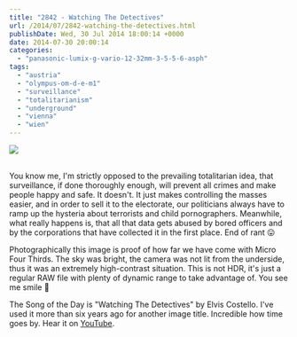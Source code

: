 ```yaml
---
title: "2842 - Watching The Detectives"
url: /2014/07/2842-watching-the-detectives.html
publishDate: Wed, 30 Jul 2014 18:00:14 +0000
date: 2014-07-30 20:00:14
categories: 
  - "panasonic-lumix-g-vario-12-32mm-3-5-5-6-asph"
tags: 
  - "austria"
  - "olympus-om-d-e-m1"
  - "surveillance"
  - "totalitarianism"
  - "underground"
  - "vienna"
  - "wien"
---
```

<div class="container">
<div class="center"><a target="_blank" href="https://d25zfm9zpd7gm5.cloudfront.net/1200x1200/2014/20140714_193302_lr.jpg"><img src="https://d25zfm9zpd7gm5.cloudfront.net/0600x0600/2014/20140714_193302_lr.jpg" /></a></div>
</div>
<br />

You know me, I'm strictly opposed to the prevailing totalitarian idea, that surveillance, if done thoroughly enough, will prevent all crimes and make people happy and safe. It doesn't. It just makes controlling the masses easier, and in order to sell it to the electorate, our politicians always have to ramp up the hysteria about terrorists and child pornographers. Meanwhile, what really happens is, that all that data gets abused by bored officers and by the corporations that have collected it in the first place. End of rant 😛

Photographically this image is proof of how far we have come with Micro Four Thirds. The sky was bright, the camera was not lit from the underside, thus it was an extremely high-contrast situation. This is not HDR, it's just a regular RAW file with plenty of dynamic range to take advantage of. You see me smile 🙂

The Song of the Day is "Watching The Detectives" by Elvis Costello. I've used it more than six years ago for another image title. Incredible how time goes by. Hear it on <a href="https://www.youtube.com/watch?v=Gj-CPouUAWo" target="_blank">YouTube</a>.
